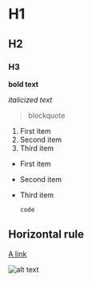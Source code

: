 # H1
## H2
### H3

**bold text**

*italicized text*

> blockquote

1. First item
2. Second item
3. Third item

- First item
- Second item
- Third item

  `code`

Horizontal rule
---

[A link](https://www.example.com)

![alt text](image.jpg)
